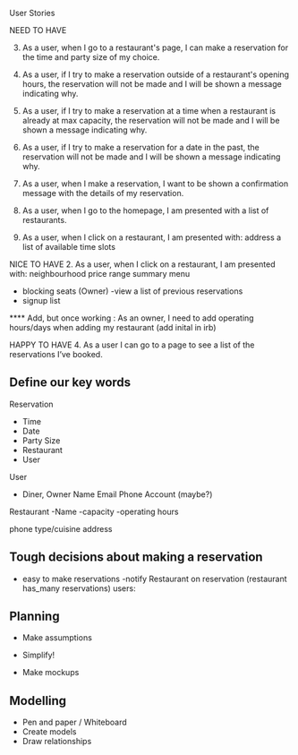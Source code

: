 User Stories









NEED TO HAVE


3. As a user, when I go to a restaurant's page, I can make a reservation for the time and party size of my choice.

5. As a user, if I try to make a reservation outside of a restaurant's opening hours, the reservation will not be made and I will be shown a message indicating why.

6. As a user, if I try to make a reservation at a time when a restaurant is already at max capacity, the reservation will not be made and I will be shown a message indicating why.

7. As a user, if I try to make a reservation for a date in the past, the reservation will not be made and I will be shown a message indicating why.

8. As a user, when I make a reservation, I want to be shown a confirmation message with the details of my reservation.

1. As a user, when I go to the homepage, I am presented with a list of restaurants.

2. As a user, when I click on a restaurant, I am presented with:
address
a list of available time slots


NICE TO HAVE
2. As a user, when I click on a restaurant, I am presented with:
neighbourhood
price range
summary
menu

- blocking seats (Owner)
-view a list of previous reservations
- signup list

**** Add, but once working : As an owner, I need to add operating hours/days when adding my restaurant (add inital in irb)

HAPPY TO HAVE
4. As a user I can go to a page to see a list of the reservations I’ve booked.




## Define our key words
Reservation
- Time
- Date
- Party Size
- Restaurant
- User

User
- Diner, Owner
Name
Email
Phone
Account (maybe?)


Restaurant
-Name
-capacity
-operating hours

phone
type/cuisine
address



## Tough decisions about making a reservation
- easy to make reservations
-notify Restaurant on reservation (restaurant has_many reservations)
users:



## Planning
- Make assumptions

- Simplify!

- Make mockups




## Modelling
- Pen and paper / Whiteboard
- Create models
- Draw relationships
